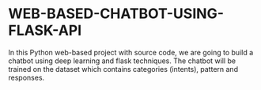 # WEB-BASED-CHATBOT-USING-FLASK-API
In this Python web-based project with source code, we are going to build a chatbot using deep learning and flask techniques. The chatbot will be trained on the dataset which contains categories (intents), pattern and responses. 
